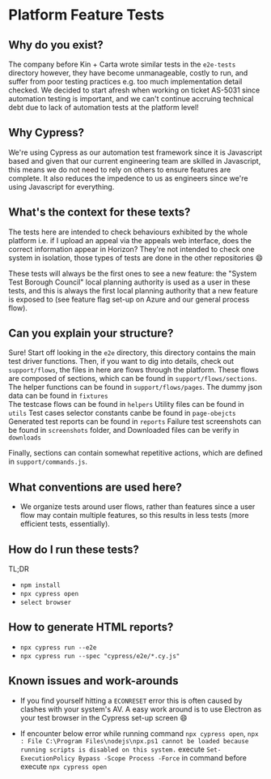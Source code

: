 # Platform Feature Tests

## Why do you exist?

The company before Kin + Carta wrote similar tests in the `e2e-tests` directory however, they have 
become unmanageable, costly to run, and suffer from poor testing practices e.g. too much 
implementation detail checked. We decided to start afresh when working on ticket AS-5031 since 
automation testing is important, and we can't continue accruing technical debt due to lack of 
automation tests at the platform level!

## Why Cypress?

We're using Cypress as our automation test framework since it is Javascript based and given that 
our current engineering team are skilled in Javascript, this means we do not need to rely on others 
to ensure features are complete. It also reduces the impedence to us as engineers since we're using 
Javascript for everything.

## What's the context for these texts?

The tests here are intended to check behaviours exhibited by the whole platform i.e. if I upload an 
appeal via the appeals web interface, does the correct information appear in Horizon? They're not 
intended to check one system in isolation, those types of tests are done in the other repositories 
:smile:

These tests will always be the first ones to see a new feature: the "System Test Borough Council" 
local planning authority is used as a user in these tests, and this is always the first local 
planning authority that a new feature is exposed to (see feature flag set-up on Azure and our 
general process flow).

## Can you explain your structure?

Sure! Start off looking in the `e2e` directory, this directory contains the main test driver functions.
Then, if you want to dig into details, check out `support/flows`, the files in here are flows through the
platform. These flows are composed of sections, which can be found in `support/flows/sections`.
The helper functions can be found in `support/flows/pages`.
The dummy json data can be found in `fixtures`  
The testcase flows can be found in `helpers`
Utility files can be found in `utils`
Test cases selector constants canbe be found in `page-obejcts` 
Generated test reports can be found in `reports`
Failure test screenshots can be found in `screenshots` folder, and
Downloaded files can be verify in `downloads`

Finally,
sections can contain somewhat repetitive actions, which are defined in `support/commands.js`.

## What conventions are used here?

- We organize tests around user flows, rather than features since a user flow may contain 
multiple features, so this results in less tests (more efficient tests, essentially).

## How do I run these tests?

TL;DR

- `npm install `
- `npx cypress open`
- `select browser` 

## How to generate HTML reports?

- `npx cypress run --e2e`
- `npx cypress run --spec "cypress/e2e/*.cy.js"`

## Known issues and work-arounds

- If you find yourself hitting a `ECONRESET` error this is often caused by clashes with your 
system's AV. A easy work around is to use Electron as your test browser in the Cypress set-up 
screen :smile:


- If encounter below error while running command `npx cypress open`,
  `npx : File C:\Program Files\nodejs\npx.ps1 cannot be loaded because running scripts is disabled on this system.`
  execute `Set-ExecutionPolicy Bypass -Scope Process -Force` in command before execute `npx cypress open`